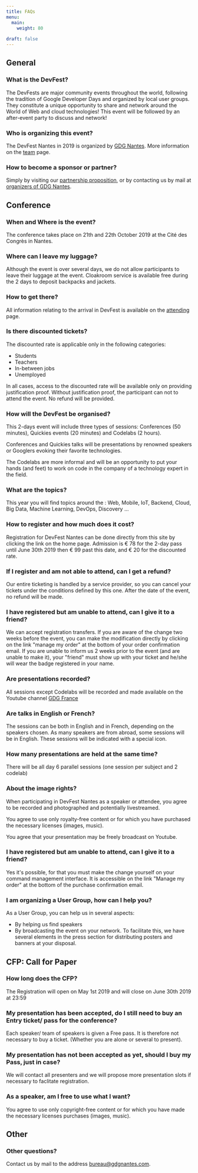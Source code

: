```yaml
---
title: FAQs
menu:
  main:
    weight: 80
    
draft: false
---
```


## General

### What is the DevFest?
The DevFests are major community events throughout the world, following the tradition of Google Developer Days and organized by local user groups. They constitute a unique opportunity to share and network around the World of Web and cloud technologies! This event will be followed by an after-event party to discuss and network!

### Who is organizing this event?
The DevFest Nantes in 2019 is organized by <a href='http://gdgnantes.com' target='_blank'>GDG Nantes</a>. More information on the [team](../team/) page.

### How to become a sponsor or partner?
Simply by visiting our <a href='https://drive.google.com/open?id=12jZAT4lXvkswDJcdrki1Re1-qnwyvXed' target='_blank'>partnership proposition</a>, or by contacting us by mail at <a href='mailto:bureau@gdgnantes.com'>organizers of GDG Nantes</a>.


## Conference

### When and Where is the event?
The conference takes place on 21th and 22th October 2019 at the Cité des Congrès in Nantes.

### Where can I leave my luggage?
Although the event is over several days, we do not allow participants to leave their luggage at the event. Cloakroom service is available free during the 2 days to deposit backpacks and jackets.

### How to get there?
All information relating to the arrival in DevFest is available on the [attending](../attending/) page.

### Is there discounted tickets?
The discounted rate is applicable only in the following categories:

 - Students
 - Teachers
 - In-between jobs
 - Unemployed

In all cases, access to the discounted rate will be available only on providing justification proof. Without justification proof, the participant can not to attend the event. No refund will be provided.

### How will the DevFest be organised?
This 2-days event will include three types of sessions: Conferences (50 minutes), Quickies events (20 minutes) and Codelabs (2 hours).

Conferences and Quickies talks will be presentations by renowned speakers or Googlers evoking their favorite technologies.

The Codelabs are more informal and will be an opportunity to put your hands (and feet) to work on code in the company of a technology expert in the field.

### What are the topics?
This year you will find topics around the : Web, Mobile, IoT, Backend, Cloud, Big Data, Machine Learning, DevOps, Discovery ...

### How to register and how much does it cost?
Registration for DevFest Nantes can be done directly from this site by clicking the link on the home page. Admission is € 78 for the 2-day pass until June 30th 2019 then € 99 past this date, and € 20 for the discounted rate.

### If I register and am not able to attend, can I get a refund?
Our entire ticketing is handled by a service provider, so you can cancel your tickets under the conditions defined by this one. After the date of the event, no refund will be made.

### I have registered but am unable to attend, can I give it to a friend?
We can accept registration transfers. If you are aware of the change two weeks before the event, you can make the modification directly by clicking on the link "manage my order" at the bottom of your order confirmation email. If you are unable to inform us 2 weeks prior to the event (and are unable to make it), your "friend" must show up with your ticket and he/she will wear the badge registered in your name.

### Are presentations recorded?
All sessions except Codelabs will be recorded and made available on the Youtube channel <a href='http://youtube.com/user/francegdg' target='_blank'>GDG France</a>

### Are talks in English or French?
The sessions can be both in English and in French, depending on the speakers chosen. As many speakers are from abroad, some sessions will be in English. These sessions will be indicated with a special icon.

### How many presentations are held at the same time?
There will be all day 6 parallel sessions (one session per subject and 2 codelab)

### About the image rights?
When participating in DevFest Nantes as a speaker or attendee, you agree to be recorded and photographed and potentially livestreamed.

You agree to use only royalty-free content or for which you have purchased the necessary licenses (images, music).

You agree that your presentation may be freely broadcast on Youtube.

### I have registered but am unable to attend, can I give it to a friend?
Yes it's possible, for that you must make the change yourself on your command management interface. It is accessible on the link "Manage my order" at the bottom of the purchase confirmation email.

### I am organizing a User Group, how can I help you?
As a User Group, you can help us in several aspects:

 - By helping us find speakers
 - By broadcasting the event on your network. To facilitate this, we have several elements in the press section for distributing posters and banners at your disposal.


## CFP: Call for Paper

### How long does the CFP?
The Registration will open on May 1st 2019 and will close on June 30th 2019 at 23:59

### My presentation has been accepted, do I still need to buy an Entry ticket/ pass for the conference?
Each speaker/ team of speakers is given a Free pass. It is therefore not necessary to buy a ticket. (Whether you are alone or several to present).

### My presentation has not been accepted as yet, should I buy my Pass, just in case?
We will contact all presenters and we will propose more presentation slots if necessary to faclitate registration.

### As a speaker, am I free to use what I want?
You agree to use only copyright-free content or for which you have made the necessary licenses purchases (images, music).


## Other

### Other questions?
Contact us by mail to the address <a href="mailto:bureau@gdgnantes.com">bureau@gdgnantes.com</a>.
